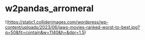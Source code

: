 # w2pandas_arromeral
!(https://static1.colliderimages.com/wordpress/wp-content/uploads/2023/06/jaws-movies-ranked-worst-to-best.jpg?q=50&fit=contain&w=1140&h=&dpr=1.5)
